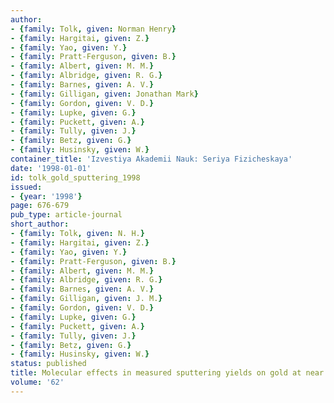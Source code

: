 ```yaml
---
author:
- {family: Tolk, given: Norman Henry}
- {family: Hargitai, given: Z.}
- {family: Yao, given: Y.}
- {family: Pratt-Ferguson, given: B.}
- {family: Albert, given: M. M.}
- {family: Albridge, given: R. G.}
- {family: Barnes, given: A. V.}
- {family: Gilligan, given: Jonathan Mark}
- {family: Gordon, given: V. D.}
- {family: Lupke, given: G.}
- {family: Puckett, given: A.}
- {family: Tully, given: J.}
- {family: Betz, given: G.}
- {family: Husinsky, given: W.}
container_title: 'Izvestiya Akademii Nauk: Seriya Fizicheskaya'
date: '1998-01-01'
id: tolk_gold_sputtering_1998
issued:
- {year: '1998'}
page: 676-679
pub_type: article-journal
short_author:
- {family: Tolk, given: N. H.}
- {family: Hargitai, given: Z.}
- {family: Yao, given: Y.}
- {family: Pratt-Ferguson, given: B.}
- {family: Albert, given: M. M.}
- {family: Albridge, given: R. G.}
- {family: Barnes, given: A. V.}
- {family: Gilligan, given: J. M.}
- {family: Gordon, given: V. D.}
- {family: Lupke, given: G.}
- {family: Puckett, given: A.}
- {family: Tully, given: J.}
- {family: Betz, given: G.}
- {family: Husinsky, given: W.}
status: published
title: Molecular effects in measured sputtering yields on gold at near threshold energies
volume: '62'
---
```

